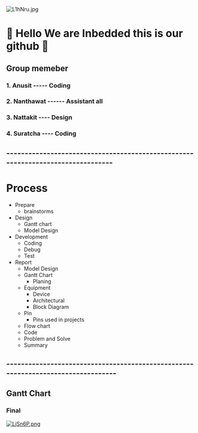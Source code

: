 ![L1hNru.jpg](https://sv1.picz.in.th/images/2023/02/01/L1hNru.jpg)
# :hear_no_evil: Hello We are Inbedded this is our github :hear_no_evil:


## Group memeber
### 1. Anusit  -----               Coding
### 2. Nanthawat  ------            Assistant all
### 3. Nattakit  ----             Design
### 4. Suratcha   ----            Coding

## --------------------------------------------------------------------------------

# Process 
* Prepare
  * brainstorms
* Design
  * Gantt chart
  * Model Design
* Development
  * Coding
  * Debug
  * Test
* Report
  * Model Design
  * Gantt Chart
    * Planing
  * Equipment
    * Device 
    * Architectural
    * Block Diagram
  * Pin
    * Pins used in projects
  * Flow chart
  * Code
  * Problem and Solve
  * Summary
## ---------------------------------------------------------------------------------

## Gantt Chart
### Final
[![LjSn6P.png](https://sv1.picz.in.th/images/2023/02/10/LjSn6P.png)](https://www.picz.in.th/image/LjSn6P)








